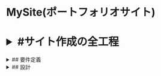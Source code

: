 # MySite(ポートフォリオサイト)

# <details><summary>#サイト作成の全工程</summary>

<details><summary>## 要件定義</summary>


</details>

<details><summary>## 設計</summary>


</details>



</details>